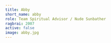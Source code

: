 ```yaml
---
title: Abby
short_name: abby
role: Team Spiritual Advisor / Nude Sunbather
ragbrai: 2007
active: false
image: abby.jpg
---
```

